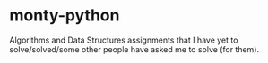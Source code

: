 # monty-python
Algorithms and Data Structures assignments that I have yet to solve/solved/some other people have asked me to solve (for them).
